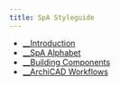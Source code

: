 ```yaml
---
title: SpA Styleguide
---
```


- [__Introduction](notes/1_Principles/__Introduction.md)
- [__SpA Alphabet](notes/2_Alphabet/__SpA%20Alphabet.md)
- [__Building Components](notes/3_Building%20Components/__Building%20Components.md)
- [__ArchiCAD Workflows](notes/4_ArchiCAD/__ArchiCAD%20Workflows.md)


